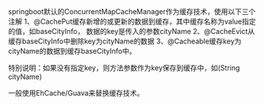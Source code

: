 springboot默认的ConcurrentMapCacheManager作为缓存技术，使用以下三个注解
1、@CachePut缓存新增的或更新的数据到缓存，其中缓存名称为value指定的值，如baseCityInfo，
数据的key是传入的参数cityName
2、@CacheEvict从缓存baseCityInfo中删除key为cityName的数据
3、@Cacheable缓存key为cityName的数据到缓存baseCityInfo中。

特别说明：如果没有指定key，则方法参数作为key保存到缓存中，如(String cityName)

一般使用EhCache/Guava来替换缓存技术。